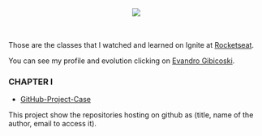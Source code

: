 <div align="center">
  <img src="https://github.com/gibifyofficial/Ignite-ReactJS/blob/main/01-github-explorer/public/Capa.png" />
</div>
<br> <br>

Those are the classes that I watched and learned on Ignite at [Rocketseat](https://rocketseat.com.br/).

You can see my profile and evolution clicking on [Evandro Gibicoski](https://app.rocketseat.com.br/me/gibifyofficial).

### CHAPTER I

* [GitHub-Project-Case](https://github.com/gibifyofficial/Ignite-ReactJS/tree/main/01-github-explorer)

This project show the repositories hosting on github as (title, name of the author, email to access it). 


